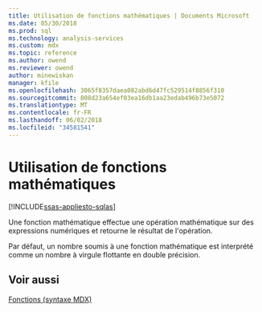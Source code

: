```yaml
---
title: Utilisation de fonctions mathématiques | Documents Microsoft
ms.date: 05/30/2018
ms.prod: sql
ms.technology: analysis-services
ms.custom: mdx
ms.topic: reference
ms.author: owend
ms.reviewer: owend
author: minewiskan
manager: kfile
ms.openlocfilehash: 3065f8357daea082abd6d47fc529514f8856f310
ms.sourcegitcommit: 808d23a654ef03ea16db1aa23edab496b73e5072
ms.translationtype: MT
ms.contentlocale: fr-FR
ms.lasthandoff: 06/02/2018
ms.locfileid: "34581541"
---
```

# <a name="using-mathematical-functions"></a>Utilisation de fonctions mathématiques
[!INCLUDE[ssas-appliesto-sqlas](../includes/ssas-appliesto-sqlas.md)]

  Une fonction mathématique effectue une opération mathématique sur des expressions numériques et retourne le résultat de l'opération.  
  
 Par défaut, un nombre soumis à une fonction mathématique est interprété comme un nombre à virgule flottante en double précision.  
  
## <a name="see-also"></a>Voir aussi  
 [Fonctions &#40;syntaxe MDX&#41;](../mdx/functions-mdx-syntax.md)  
  
  
